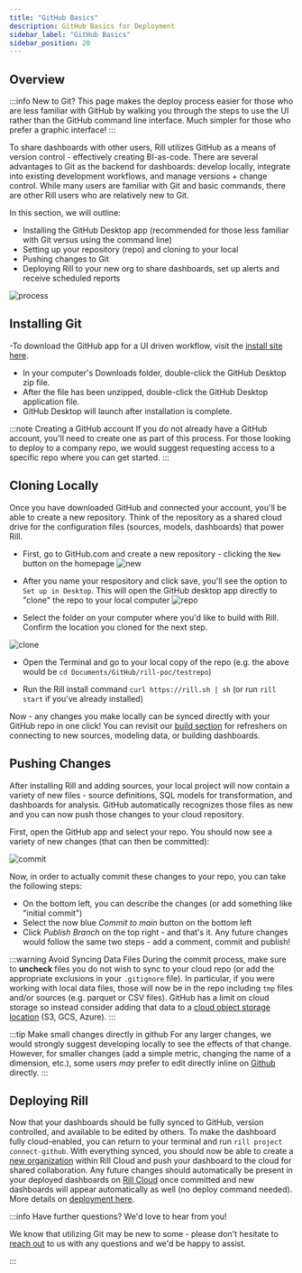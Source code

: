 ```yaml
---
title: "GitHub Basics"
description: GitHub Basics for Deployment
sidebar_label: "GitHub Basics"
sidebar_position: 20
---
```


## Overview

:::info New to Git?
This page makes the deploy process easier for those who are less familiar with GitHub by walking you through the steps to use the UI rather than the GitHub command line interface. Much simpler for those who prefer a graphic interface!
:::

To share dashboards with other users, Rill utilizes GitHub as a means of version control - effectively creating BI-as-code. There are several advantages to Git as the backend for dashboards: develop locally, integrate into existing development workflows, and manage versions + change control. While many users are familiar with Git and basic commands, there are other Rill users who are relatively new to Git. 

In this section, we will outline: 

- Installing the GitHub Desktop app (recommended for those less familiar with Git versus using the command line)
- Setting up your repository (repo) and cloning to your local
- Pushing changes to Git
- Deploying Rill to your new org to share dashboards, set up alerts and receive scheduled reports

![process](/img/deploy/github-101/process.png)

## Installing Git

-To download the GitHub app for a UI driven workflow, visit the [install site here](https://docs.github.com/en/desktop/installing-and-authenticating-to-github-desktop/installing-github-desktop).
- In your computer's Downloads folder, double-click the GitHub Desktop zip file.
- After the file has been unzipped, double-click the GitHub Desktop application file.
- GitHub Desktop will launch after installation is complete.

:::note Creating a GitHub account
If you do not already have a GitHub account, you'll need to create one as part of this process. For those looking to deploy to a company repo, we would suggest requesting access to a specific repo where you can get started.
:::

## Cloning Locally

Once you have downloaded GitHub and connected your account, you'll be able to create a new repository. Think of the repository as a shared cloud drive for the configuration files (sources, models, dashboards) that power Rill.

- First, go to GitHub.com and create a new repository - clicking the ```New``` button on the homepage
![new](/img/deploy/github-101/new.png)

- After you name your respository and click save, you'll see the option to ```Set up in Desktop```. This will open the GitHub desktop app directly to "clone" the repo to your local computer
![repo](/img/deploy/github-101/repo.png)

- Select the folder on your computer where you'd like to build with Rill. Confirm the location you cloned for the next step.

![clone](/img/deploy/github-101/clone.png)

- Open the Terminal and go to your local copy of the repo (e.g. the above would be ```cd Documents/GitHub/rill-poc/testrepo```)

- Run the Rill install command ```curl https://rill.sh | sh``` (or run ```rill start``` if you've already installed)

Now - any changes you make locally can be synced directly with your GitHub repo in one click! You can revisit our [build section](/build/connect/connect.md) for refreshers on connecting to new sources, modeling data, or building dashboards.

## Pushing Changes

After installing Rill and adding sources, your local project will now contain a variety of new files - source definitions, SQL models for transformation, and dashboards for analysis. GitHub automatically recognizes those files as new and you can now push those changes to your cloud repository.

First, open the GitHub app and select your repo. You should now see a variety of new changes (that can then be committed):

![commit](/img/deploy/github-101/commit.png)

Now, in order to actually commit these changes to your repo, you can take the following steps:
- On the bottom left, you can describe the changes (or add something like "initial commit")
- Select the now blue _Commit to main_ button on the bottom left
- Click _Publish Branch_ on the top right - and that's it. Any future changes would follow the same two steps - add a comment, commit and publish!

:::warning Avoid Syncing Data Files
During the commit process, make sure to **uncheck** files you do not wish to sync to your cloud repo (or add the appropriate exclusions in your `.gitignore` file). In particular, if you were working with local data files, those will now be in the repo including ```tmp``` files and/or sources (e.g. parquet or CSV files). GitHub has a limit on cloud storage so instead consider adding that data to a [cloud object storage location](/reference/connectors/connectors.md) (S3, GCS, Azure).
:::

:::tip Make small changes directly in github
For any larger changes, we would strongly suggest developing locally to see the effects of that change. However, for smaller changes (add a simple metric, changing the name of a dimension, etc.), some users _may_ prefer to edit directly inline on [Github](https://github.com) directly.
:::

## Deploying Rill

Now that your dashboards should be fully synced to GitHub, version controlled, and available to be edited by others. To make the dashboard fully cloud-enabled, you can return to your terminal and run ```rill project connect-github```. With everything synced, you should now be able to create a [new organization](/manage/project-management#organization) within Rill Cloud and push your dashboard to the cloud for shared collaboration. Any future changes should automatically be present in your deployed dashboards on [Rill Cloud](https://ui.rilldata.com) once committed and new dashboards will appear automatically as well (no deploy command needed). More details on [deployment here](../deploy-dashboard/).

:::info Have further questions? We'd love to hear from you!

We know that utilizing Git may be new to some - please don't hesitate to [reach out](contact.md) to us with any questions and we'd be happy to assist.

:::